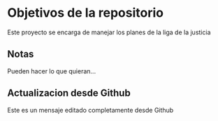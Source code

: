 # Objetivos de la repositorio

Este proyecto se encarga de manejar los planes de la liga de la justicia


## Notas
Pueden hacer lo que quieran...

## Actualizacion desde Github
Este es un mensaje editado completamente desde Github
